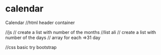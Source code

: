 # calendar
Calendar
//html
    header
    container

//js
// create a list with number of the months
    //list ali
// create a list with number of the days
    // array for each =>31 day

//css
    basic
    try bootstrap
